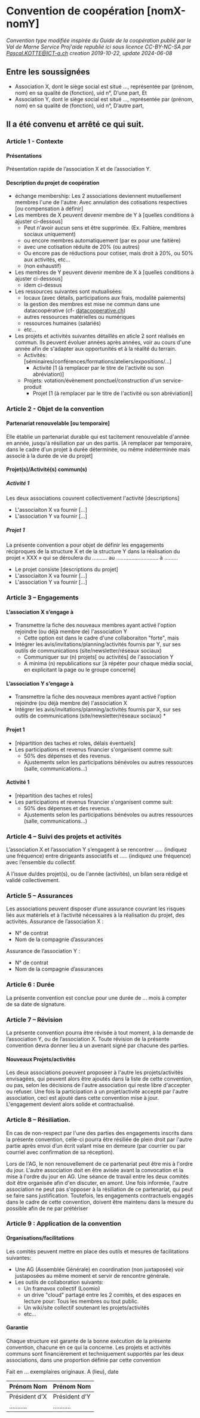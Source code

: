 # Convention de coopération [nomX-nomY]
*Convention type modifiée inspirée du Guide de la coopération publié par le Val de Marne Service Proj'aide republié ici sous licence CC-BY-NC-SA par Pascal.KOTTE@ICT-a.ch creation 2019-10-22, update 2024-06-08*
## Entre les soussignées
* Association X, dont le siège social est situé …, représentée par (prénom, nom) en sa qualité de (fonction), uid n°, D’une part,
Et
* Association Y, dont le siège social est situé …, représentée par (prénom, nom) en sa qualité de (fonction), uid n°, D’autre part,

## Il a été convenu et arrêté ce qui suit.
### Article 1 - Contexte
#### Présentations
Présentation rapide de l’association X et de l’association Y.

#### Description du projet de coopération
* échange membership: Les 2 associations deviennent mutuellement membres l'une de l'autre: Avec annulation des cotisations respectives [ou compensation à définir]
* Les membres de X peuvent devenir membre de Y à [quelles conditions à ajuster ci-dessous]
  * Peut n'avoir aucun sens et être supprimée. (Ex. Faîtière, membres sociaux uniquement)
  * ou encore membres automatiquement (par ex pour une faitière)
  * avec une cotisation réduite de 20% (ou autres)
  * Ou encore pas de réductions pour cotiser, mais droit à 20%, ou 50% aux activités, etc...
  * (non exhaustif)
* Les membres de Y peuvent devenir membre de X à [quelles conditions à ajuster ci-dessous]
  * idem ci-dessus
* Les ressources suivantes sont mutualisées:
  * locaux (avec détails, participations aux frais, modalité paiements)
  * la gestion des membres est mise ne commun dans une datacoopérative (cf- [datacooperative.ch](http://datacooperative.ch))
  * autres ressources matérielles ou numériques
  * ressources humaines (salariés)
  * etc...
* Les projets et activités suivantes détaillés en aticle 2 sont réalisés en commun.
Ils peuvent évoluer années après années, voir au cours d'une année afin de s'adapter aux opportunités et à la réalité du terrain.
  * Activités: [séminaires/conférences/formations/ateliers/expositions/...]
    *  Activité [1 (à remplacer par le titre de l'activité ou son abréviation)]
  * Projets: votation/évènement ponctuel/construction d'un service-produit
    *  Projet  [1 (à remplacer par le titre de l'activité ou son abréviation)]

### Article 2 - Objet de la convention
#### Partenariat renouvelable [ou temporaire]
Elle établie un partenariat durable qui est tacitement renouvelable d'année en année, jusqu'à résiliation par un des partis. [A remplacer par temporaire, dans le cadre d'un projet à durée déterminée, ou même indéterminée mais associé à la durée de vie du projet]

#### Projet(s)/Activité(s) commun(s)
##### Activité 1
Les deux associations couvrent collectivement l'activité [descriptions]
* L'associaiton X va fournir [...]
* L'association Y va fournir [...]
##### Projet 1
La présente convention a pour objet de définir les engagements réciproques de la structure X et de la structure Y dans la réalisation du projet « XXX » qui se déroulera du ………. au ………………………. à ………
* Le projet consiste [descriptions du projet]
* L'associaiton X va fournir [...]
* L'association Y va fournir [...]

### Article 3 – Engagements
#### L’association X s’engage à
* Transmettre la fiche des nouveaux membres ayant activé l'option rejoindre (ou déjà membre de) l'association Y
  * Cette option est dans le cadre d'une collaboraiton "forte", mais 
* Intégrer les avis/invitations/planning/activités fournis par Y, sur ses outils de communications (site/newsletter/réseaux sociaux)
  * Communiquer sur (n) projets[ ou activités] de l'association Y
  * A minima (n) republications sur [à répéter pour chaque média social, en explicitant la page ou le groupe concerné]

#### L’association Y s’engage à 
* Transmettre la fiche des nouveaux membres ayant activé l'option rejoindre (ou déjà membre de) l'association X
* Intégrer les avis/invitations/planning/activités  fournis par X, sur ses outils de communications (site/newsletter/réseaux sociaux)
  * 

#### Projet 1
* [répartition des taches et roles, délais éventuels]
* Les participations et revenus financier s'organisent comme suit:
  * 50% des dépenses et des revenus.
  * Ajustements selon les participations bénévoles ou autres ressources (salle, communications...)

#### Activité 1
* [répartition des taches et roles]
* Les participations et revenus financier s'organisent comme suit:
  * 50% des dépenses et des revenus.
  * Ajustements selon les participations bénévoles ou autres ressources (salle, communications...)

### Article 4 – Suivi des projets et activités
L’association X et l’association Y s’engagent à se rencontrer ….. (indiquez une fréquence) entre dirigeants associatifs et ….. (indiquez une fréquence) avec l’ensemble du collectif.


A l’issue du/des projet(s), ou de l'année (activités), un bilan sera rédigé et validé collectivement.

### Article 5 – Assurances
Les associations peuvent disposer d’une assurance couvrant les risques liés aux matériels et à l’activité nécessaires à la réalisation du projet, des activités.
Assurance de l’association X :
- N° de contrat
- Nom de la compagnie d’assurances

Assurance de l’association Y :
- N° de contrat
- Nom de la compagnie d’assurances

### Article 6 : Durée
La présente convention est conclue pour une durée de ... mois à compter de sa date de signature.

### Article 7 – Révision
La présente convention pourra être révisée à tout moment, à la demande de l’association Y, ou de l’association X. Toute révision de la présente convention devra donner lieu à un avenant signé par chacune des parties.

#### Nouveaux Projets/activités
Les deux associations poeuvent proposeer à l'autre les projets/activités envisagées, qui peuvent alors être ajoutés dans la liste de cette convention, ou pas, selon les décisions de l'autre association qui reste libre d'accepter ou refuser. Une fois la participation à un projet/activité accepté par l'autre association, ceci est ajouté dans cette convention mise à jour. L'engagement devient alors solide et contractualisé.

### Article 8 – Résiliation.
En cas de non-respect par l'une des parties des engagements inscrits dans la présente convention, celle-ci pourra être résiliée de plein droit par l'autre partie après envoi d’un écrit valant mise en demeure (par courrier ou par courriel avec confirmation de sa réception).

Lors de l'AG, le non renouvellement de ce partenariat peut être mis à l'ordre du jour. L'autre association doit en être avisée avant la convocation et la mise à l'ordre du jour en AG. Une séance de travail entre les deux comités doit être organisée afin d'en discuter, en amont. Une fois informée, l'autre association ne peut pas s'opposer à la résiliation de ce partenariat, qui peut se faire sans justification. Toutefois, les engagements contractuels engagés dans le cadre de cette convention, doivent être maintenu dans la mesure du possible afin de ne par prétériser 

### Article 9 : Application de la convention
#### Organisations/facilitations
Les comités peuvent mettre en place des outils et mesures de facilitations suivantes:
* Une AG (Assemblée Générale) en coordination (non juxtaposée) voir justaposées au même moment et servir de rencontre générale.
* Les outils de collaboration suivants:
  * Un framavox collectif (Loomio)
  * un drive "cloud" partagé entre les 2 comités, et des espaces en lecture pour: Tous les membres ou tout public.
  * Un wiki/site collectif soutenant les projets/activités
  * etc...

#### Garantie
Chaque structure est garante de la bonne exécution de la présente convention, chacune en ce qui la concerne. Les projets et activités communs sont financièrement et techniquement supportés par les deux associations, dans une proportion définie par cette convention

Fait en … exemplaires originaux.
A (lieu), date


| Prénom Nom  | Prénom Nom |
| ------------- | ------------- |
| Président d’X | Président d’Y |
| ........... | ........... |
 
 
